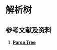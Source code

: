# 解析树

## 参考文献及资料

1. [**Parse Tree**](https://runestone.academy/runestone/books/published/pythonds/Trees/ParseTree.html)
